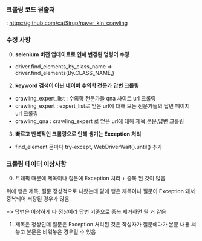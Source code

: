 ### 크롤링 코드 원출처
: https://github.com/catSirup/naver_kin_crawling

### 수정 사항 
0. **selenium 버전 업데이트로 인해 변경된 명령어 수정**
  - driver.find_elements_by_class_name => driver.find_elements(By.CLASS_NAME,)
2. **keyword 검색이 아닌 네이버 수의학 전문가 답변 크롤링**
  - crawling_expert_list : 수의학 전문가들 qna 사이트 url 크롤링
  - crawling_expert : expert_list로 얻은 url에 대해 모든 전문가들의 답변 페이지 url 크롤링
  - crawling_qna : crawling_expert 로 얻은 url에 대해 제목,본문,답변 크롤링
3. **빠르고 반복적인 크롤링으로 인해 생기는 Exception 처리**
  - find_element 문마다 try-except, WebDriverWait().until() 추가

### 크롤링 데이터 이상사항
0. 트래픽 때문에 제목이나 질문에 Exception 처리 + 중복 된 것이 많음  

위에 행은 제목, 질문 정상적으로 나왔는데 밑에 행은 제목이나 질문이 Exception 돼서 중복되어 저장된 경우가 많음.    

=> 답변은 이상하게 다 정상이라 답변 기준으로 중복 제거하면  될 거 같음

1.  제목은 정상인데 질문은 Exception 처리된 것은 작성자가 질문에다가 본문 내용 써놓고 본문은 비워놓은 경우일 수 있음


